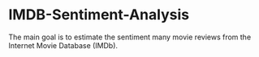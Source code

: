 # IMDB-Sentiment-Analysis
The main goal is to estimate the sentiment many movie reviews from the Internet Movie Database (IMDb).
